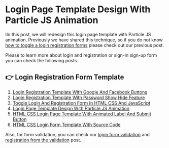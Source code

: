 # Login Page Template Design With Particle JS Animation
<p>IIn this post, we will redesign this login page template with Particle JS animation. Previously we have shared this technique, so if you do not know <a target="_blank" href="https://insidethediv.com/toggle-login-and-registration-form-in-html-css-and-javascript">how to toggle a login registration forms</a> please check out our previous post.
</p>
<p>
  Please to learn more about login and registration or sign-in sign-up form you can check the following posts.
</p>

<h2>👉 Login Registration Form Template</h2>
<ol>
  <li><a href="https://insidethediv.com/login-registration-template-with-google-and-facebook-buttons">Login Registration Template With Google And Facebook Buttons</a></li>
  <li><a href="https://insidethediv.com/login-registration-template-with-password-show-hide-feature">Login Registration Template With Password Show Hide Feature</a></li>
  <li><a href="https://insidethediv.com/toggle-login-and-registration-form-in-html-css-and-javascript">Toggle Login And Registration Form In HTML CSS And JavaScript</a></li>
  <li><a href="https://insidethediv.com/login-page-template-design-with-particle-js-animation">Login Page Template Design With Particle JS Animation</a></li>
  <li><a href="https://insidethediv.com/html-css-login-page-template-with-animated-label-and-submit-button">HTML CSS Login Page Template With Animated Label And Submit Button</a></li>
  <li><a href="https://insidethediv.com/html-css-login-form-template-with-source-code">HTML CSS Login Form Template With Source Code</a></li>
</ol>

Also, for form validation, you can check our <a href="https://insidethediv.com/javascript-login-form-validation-with-source-code">login form validation</a> and <a href="https://insidethediv.com/javascript-registration-form-validation-with-free-source-code">registration from the validation</a> post.
